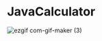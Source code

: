 # JavaCalculator
![ezgif com-gif-maker (3)](https://user-images.githubusercontent.com/26569299/118372842-7b469800-b5ee-11eb-9141-caf5ba9882c4.gif)
